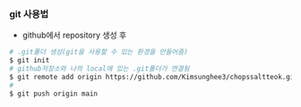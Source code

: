 ### git 사용법
- github에서 repository 생성 후
```sh
# .git폴더 생성(git을 사용할 수 있는 환경을 만들어줌)
$ git init
# github저장소와 나의 local에 있는 .git폴더가 연결됨
$ git remote add origin https://github.com/Kimsunghee3/chopssaltteok.git
# 
$ git push origin main
```













